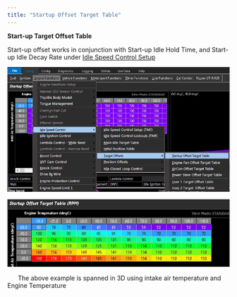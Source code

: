 ```yaml
---
title: "Startup Offset Target Table"
---
```


**Start-up Target Offset Table**

Start-up offset works in conjunction with Start-up Idle Hold Time, and Start-up Idle Decay Rate under [Idle Speed Control Setup](<Newtopic32.md>)


![Image](</img/AAAA85.jpg>)


![Image](</img/Startup Target Offset Table.jpg>)

&nbsp; &nbsp; &nbsp; The above example is spanned in 3D using intake air temperature and Engine Temperature



